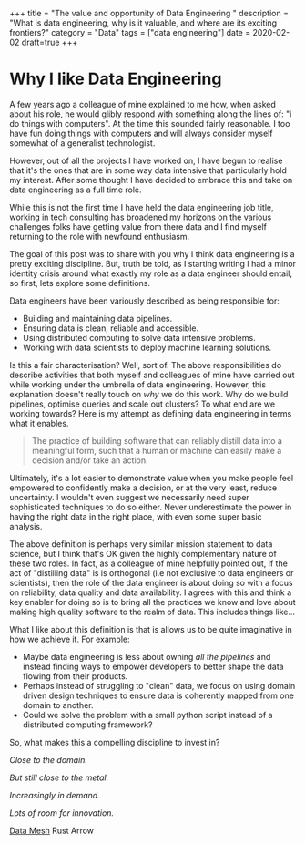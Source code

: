 +++
title = "The value and opportunity of Data Engineering "
description = "What is data engineering, why is it valuable, and where are its exciting frontiers?"
category = "Data"
tags = ["data engineering"]
date = 2020-02-02
draft=true
+++

# Why I like Data Engineering 

A few years ago a colleague of mine explained to me how, when asked about his
role, he would glibly respond with something along the lines of: "i do things
with computers". At the time this sounded fairly reasonable. I too have fun
doing things with computers and will always consider myself somewhat of a
generalist technologist.

However, out of all the projects I have worked on, I have begun to realise that
it's the ones that are in some way data intensive that particularly hold my
interest. After some thought I have decided to embrace this and take on data
engineering as a full time role.

While this is not the first time I have held the data engineering job title,
working in tech consulting has broadened my horizons on the various challenges
folks have getting value from there data and I find myself returning to the
role with newfound enthusiasm.

The goal of this post was to share with you why I think data engineering is a
pretty exciting discipline. But, truth be told, as I starting writing I had a
minor identity crisis around what exactly my role as a data engineer should
entail, so first, lets explore some definitions. 

Data engineers have been variously described as being responsible for:

- Building and maintaining data pipelines.
- Ensuring data is clean, reliable and accessible.
- Using distributed computing to solve data intensive problems.
- Working with data scientists to deploy machine learning solutions. 

Is this a fair characterisation? Well, sort of. The above responsibilities do
describe activities that both myself and colleagues of mine have carried out
while working under the umbrella of data engineering. However, this explanation
doesn't really touch on  _why_ we do this work. Why do we build pipelines,
optimise queries and scale out clusters? To what end are we working towards?
Here is my attempt as defining data engineering in terms what it enables.

> The practice of building software that can reliably distill data into a
> meaningful form, such that a human or machine can easily make a decision
> and/or take an action.

Ultimately, it's a lot easier to demonstrate value when you make people feel
empowered to confidently make a decision, or at the very least, reduce
uncertainty. I wouldn't even suggest we necessarily need super sophisticated
techniques to do so either. Never underestimate the power in having the right
data in the right place, with even some super basic analysis.

The above definition is perhaps very similar mission statement to data science,
but I think that's OK given the highly complementary nature of these two roles.
In fact, as a colleague of mine helpfully pointed out, if the act of
"distilling data" is is orthogonal (i.e not exclusive to data engineers or
scientists), then the role of the data engineer is about doing so with a focus
on reliability, data quality and data availability. I agrees with this and
think a key enabler for doing so is to bring all the practices we know and love
about making high quality software to the realm of data. This includes things
like...

What I like about this definition is that is allows us to be quite imaginative
in how we achieve it. For example:

- Maybe data engineering is less about owning _all the pipelines_ and instead
  finding ways to empower developers to better shape the data flowing from
  their products.
- Perhaps instead of struggling to "clean" data, we focus on using domain
  driven design techniques to ensure data is coherently mapped from one domain
  to another.
- Could we solve the problem with a small python script instead of a
  distributed computing framework?

So, what makes this a compelling discipline to invest in?

*Close to the domain.*

*But still close to the metal.*

*Increasingly in demand.*

*Lots of room for innovation.*

[Data Mesh](https://martinfowler.com/articles/data-monolith-to-mesh.html)
Rust
Arrow



